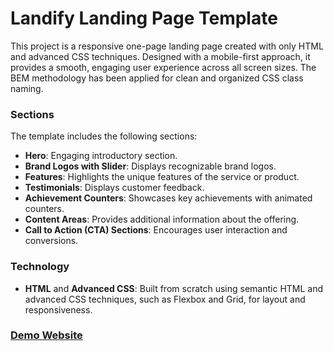 # Landify Landing Page Template

This project is a responsive one-page landing page created with only HTML and advanced CSS techniques. Designed with a mobile-first approach, it provides a smooth, engaging user experience across all screen sizes. The BEM methodology has been applied for clean and organized CSS class naming.

### Sections

The template includes the following sections:

- **Hero**: Engaging introductory section.
- **Brand Logos with Slider**: Displays recognizable brand logos.
- **Features**: Highlights the unique features of the service or product.
- **Testimonials**: Displays customer feedback.
- **Achievement Counters**: Showcases key achievements with animated counters.
- **Content Areas**: Provides additional information about the offering.
- **Call to Action (CTA) Sections**: Encourages user interaction and conversions.

### Technology

- **HTML** and **Advanced CSS**: Built from scratch using semantic HTML and advanced CSS techniques, such as Flexbox and Grid, for layout and responsiveness.

### [Demo Website](https://abdelrahman-samy-2023.github.io/Landify-Landing-Page/)

